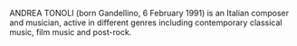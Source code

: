 ANDREA TONOLI (born Gandellino, 6 February 1991) is an Italian composer and musician, active in different genres including contemporary classical music, film music and post-rock.
